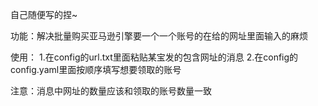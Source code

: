 自己随便写的捏~

功能：解决批量购买亚马逊引擎要一个一个账号的在给的网址里面输入的麻烦

使用：
    1.在config的url.txt里面粘贴某宝发的包含网址的消息
    2.在config的config.yaml里面按顺序填写想要领取的账号

注意：消息中网址的数量应该和领取的账号数量一致